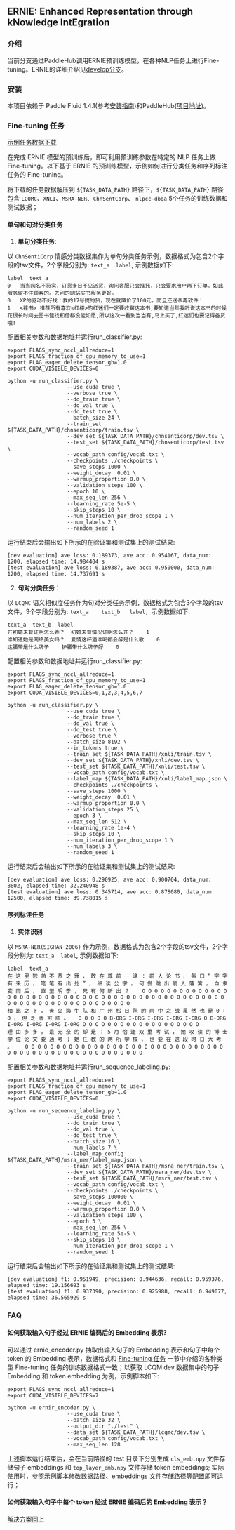 ## ERNIE: **E**nhanced **R**epresentation through k**N**owledge **I**nt**E**gration

### 介绍
当前分支通过PaddleHub调用ERNIE预训练模型，在各种NLP任务上进行Fine-tuning。ERNIE的详细介绍见[develop分支](https://github.com/PaddlePaddle/LARK/tree/develop/ERNIE)。

### 安装
本项目依赖于 Paddle Fluid 1.4.1(参考[安装指南](http://www.paddlepaddle.org/#quick-start))和PaddleHub([项目地址](https://github.com/PaddlePaddle/PaddleHub))。

### Fine-tuning 任务
[示例任务数据下载](https://ernie.bj.bcebos.com/task_data.tgz)

在完成 ERNIE 模型的预训练后，即可利用预训练参数在特定的 NLP 任务上做 Fine-tuning。以下基于 ERNIE 的预训练模型，示例如何进行分类任务和序列标注任务的 Fine-tuning。

将下载的任务数据解压到 `${TASK_DATA_PATH}` 路径下，`${TASK_DATA_PATH}` 路径包含 `LCQMC`、`XNLI`、`MSRA-NER`、`ChnSentCorp`、 `nlpcc-dbqa` 5个任务的训练数据和测试数据；

#### 单句和句对分类任务

1) **单句分类任务**:

 以 `ChnSentiCorp` 情感分类数据集作为单句分类任务示例，数据格式为包含2个字段的tsv文件，2个字段分别为: `text_a  label`, 示例数据如下:
 ```
label  text_a
0   当当网名不符实，订货多日不见送货，询问客服只会推托，只会要求用户再下订单。如此服务留不住顾客的。去别的网站买书服务更好。
0   XP的驱动不好找！我的17号提的货，现在就降价了100元，而且还送杀毒软件！
1   <荐书> 推荐所有喜欢<红楼>的红迷们一定要收藏这本书,要知道当年我听说这本书的时候花很长时间去图书馆找和借都没能如愿,所以这次一看到当当有,马上买了,红迷们也要记得备货哦!
 ```
配置相关参数和数据地址并运行run_classifier.py:
```shell
export FLAGS_sync_nccl_allreduce=1
export FLAGS_fraction_of_gpu_memory_to_use=1
export FLAG_eager_delete_tensor_gb=1.0
export CUDA_VISIBLE_DEVICES=0

python -u run_classifier.py \
                   --use_cuda true \
                   --verbose true \
                   --do_train true \
                   --do_val true \
                   --do_test true \
                   --batch_size 24 \
                   --train_set ${TASK_DATA_PATH}/chnsenticorp/train.tsv \
                   --dev_set ${TASK_DATA_PATH}/chnsenticorp/dev.tsv \
                   --test_set ${TASK_DATA_PATH}/chnsenticorp/test.tsv \
                   --vocab_path config/vocab.txt \
                   --checkpoints ./checkpoints \
                   --save_steps 1000 \
                   --weight_decay  0.01 \
                   --warmup_proportion 0.0 \
                   --validation_steps 100 \
                   --epoch 10 \
                   --max_seq_len 256 \
                   --learning_rate 5e-5 \
                   --skip_steps 10 \
                   --num_iteration_per_drop_scope 1 \
                   --num_labels 2 \
                   --random_seed 1
```
运行结束后会输出如下所示的在验证集和测试集上的测试结果:

```
[dev evaluation] ave loss: 0.189373, ave acc: 0.954167, data_num: 1200, elapsed time: 14.984404 s
[test evaluation] ave loss: 0.189387, ave acc: 0.950000, data_num: 1200, elapsed time: 14.737691 s
```

2) **句对分类任务**：

以 `LCQMC` 语义相似度任务作为句对分类任务示例，数据格式为包含3个字段的tsv文件，3个字段分别为: `text_a    text_b   label`，示例数据如下:
```
text_a  text_b  label
开初婚未育证明怎么弄？  初婚未育情况证明怎么开？    1
谁知道她是网络美女吗？  爱情这杯酒谁喝都会醉是什么歌    0
这腰带是什么牌子    护腰带什么牌子好    0
```
配置相关参数和数据地址并运行run_classifier.py:
```shell
export FLAGS_sync_nccl_allreduce=1
export FLAGS_fraction_of_gpu_memory_to_use=1
export FLAG_eager_delete_tensor_gb=1.0
export CUDA_VISIBLE_DEVICES=0,1,2,3,4,5,6,7

python -u run_classifier.py \
                   --use_cuda true \
                   --do_train true \
                   --do_val true \
                   --do_test true \
                   --verbose true \
                   --batch_size 8192 \
                   --in_tokens true \
                   --train_set ${TASK_DATA_PATH}/xnli/train.tsv \
                   --dev_set ${TASK_DATA_PATH}/xnli/dev.tsv \
                   --test_set ${TASK_DATA_PATH}/xnli/test.tsv \
                   --vocab_path config/vocab.txt \
                   --label_map ${TASK_DATA_PATH}/xnli/label_map.json \
                   --checkpoints ./checkpoints \
                   --save_steps 1000 \
                   --weight_decay  0.01 \
                   --warmup_proportion 0.0 \
                   --validation_steps 25 \
                   --epoch 3 \
                   --max_seq_len 512 \
                   --learning_rate 1e-4 \
                   --skip_steps 10 \
                   --num_iteration_per_drop_scope 1 \
                   --num_labels 3 \
                   --random_seed 1
```
运行结束后会输出如下所示的在验证集和测试集上的测试结果:

```
[dev evaluation] ave loss: 0.290925, ave acc: 0.900704, data_num: 8802, elapsed time: 32.240948 s
[test evaluation] ave loss: 0.345714, ave acc: 0.878080, data_num: 12500, elapsed time: 39.738015 s
```

#### 序列标注任务

1) **实体识别**

 以 `MSRA-NER(SIGHAN 2006)` 作为示例，数据格式为包含2个字段的tsv文件，2个字段分别为: `text_a  label`, 示例数据如下:
 ```
 label  text_a
 在 这 里 恕 弟 不 恭 之 罪 ， 敢 在 尊 前 一 诤 ： 前 人 论 书 ， 每 曰 “ 字 字 有 来 历 ， 笔 笔 有 出 处 ” ， 细 读 公 字 ， 何 尝 跳 出 前 人 藩 篱 ， 自 隶 变 而 后 ， 直 至 明 季 ， 兄 有 何 新 出 ？    O O O O O O O O O O O O O O O O O O O O O O O O O O O O O O O O O O O O O O O O O O O O O O O O O O O O O O O O O O O O O O O O O O O O O
相 比 之 下 ， 青 岛 海 牛 队 和 广 州 松 日 队 的 雨 中 之 战 虽 然 也 是 0 ∶ 0 ， 但 乏 善 可 陈 。   O O O O O B-ORG I-ORG I-ORG I-ORG I-ORG O B-ORG I-ORG I-ORG I-ORG I-ORG O O O O O O O O O O O O O O O O O O O
理 由 多 多 ， 最 无 奈 的 却 是 ： 5 月 恰 逢 双 重 考 试 ， 她 攻 读 的 博 士 学 位 论 文 要 通 考 ； 她 任 教 的 两 所 学 校 ， 也 要 在 这 段 时 日 大 考 。    O O O O O O O O O O O O O O O O O O O O O O O O O O O O O O O O O O O O O O O O O O O O O O O O O O O O O O
 ```
配置相关参数和数据地址并运行run_sequence_labeling.py:
```shell
export FLAGS_sync_nccl_allreduce=1
export FLAGS_fraction_of_gpu_memory_to_use=1
export FLAG_eager_delete_tensor_gb=1.0
export CUDA_VISIBLE_DEVICES=0

python -u run_sequence_labeling.py \
                   --use_cuda true \
                   --do_train true \
                   --do_val true \
                   --do_test true \
                   --batch_size 16 \
                   --num_labels 7 \
                   --label_map_config ${TASK_DATA_PATH}/msra_ner/label_map.json \
                   --train_set ${TASK_DATA_PATH}/msra_ner/train.tsv \
                   --dev_set ${TASK_DATA_PATH}/msra_ner/dev.tsv \
                   --test_set ${TASK_DATA_PATH}/msra_ner/test.tsv \
                   --vocab_path config/vocab.txt \
                   --checkpoints ./checkpoints \
                   --save_steps 100000 \
                   --weight_decay  0.01 \
                   --warmup_proportion 0.0 \
                   --validation_steps 100 \
                   --epoch 3 \
                   --max_seq_len 256 \
                   --learning_rate 5e-5 \
                   --skip_steps 10 \
                   --num_iteration_per_drop_scope 1 \
                   --random_seed 1
```
运行结束后会输出如下所示的在验证集和测试集上的测试结果:

```
[dev evaluation] f1: 0.951949, precision: 0.944636, recall: 0.959376, elapsed time: 19.156693 s
[test evaluation] f1: 0.937390, precision: 0.925988, recall: 0.949077, elapsed time: 36.565929 s
```

### FAQ

#### 如何获取输入句子经过 ERNIE 编码后的 Embedding 表示?

可以通过 ernie_encoder.py 抽取出输入句子的 Embedding 表示和句子中每个 token 的 Embedding 表示，数据格式和 [Fine-tuning 任务](#Fine-tuning-任务) 一节中介绍的各种类型 Fine-tuning 任务的训练数据格式一致；以获取 LCQM dev 数据集中的句子 Embedding 和 token embedding 为例，示例脚本如下:

```shell
export FLAGS_sync_nccl_allreduce=1
export CUDA_VISIBLE_DEVICES=7

python -u ernir_encoder.py \
                   --use_cuda true \
                   --batch_size 32 \
                   --output_dir "./test" \
                   --data_set ${TASK_DATA_PATH}/lcqmc/dev.tsv \
                   --vocab_path config/vocab.txt \
                   --max_seq_len 128
```

上述脚本运行结束后，会在当前路径的 test 目录下分别生成 `cls_emb.npy` 文件存储句子 embeddings 和 `top_layer_emb.npy` 文件存储 token embeddings; 实际使用时，参照示例脚本修改数据路径、embeddings 文件存储路径等配置即可运行；

#### 如何获取输入句子中每个 token 经过 ERNIE 编码后的 Embedding 表示？

[解决方案同上](#如何获取输入句子经过-ERNIE-编码后的-Embedding-表示?)
